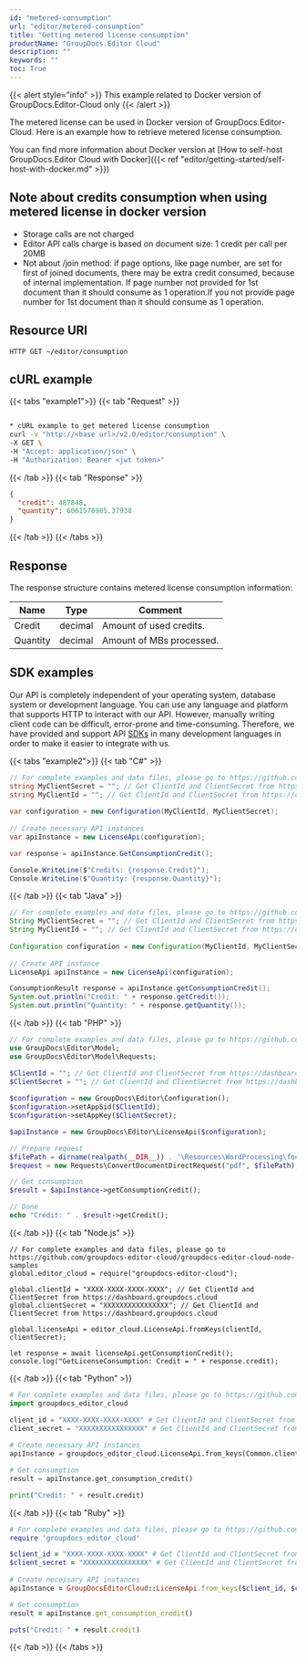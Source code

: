 ```yaml
---
id: "metered-consumption"
url: "editor/metered-consumption"
title: "Getting metered license consumption"
productName: "GroupDocs.Editor Cloud"
description: ""
keywords: ""
toc: True
---
```



{{< alert style="info" >}}
This example related to Docker version of GroupDocs.Editor-Cloud only
{{< /alert >}}

The metered license can be used in Docker version of GroupDocs.Editor-Cloud.
Here is an example how to retrieve metered license consumption.

You can find more information about Docker version at [How to self-host GroupDocs.Editor Cloud with Docker]({{< ref "editor/getting-started/self-host-with-docker.md" >}})

## Note about credits consumption when using metered license in docker version

+ Storage calls are not charged
+ Editor API calls charge is based on document size: 1 credit per call per 20MB
+ Not about /join method: if page options, like page number, are set for first of joined documents, there may be extra credit consumed, because of internal implementation. If page number not provided for 1st document than it should consume as 1 operation.If you not provide page number for 1st document than it should consume as 1 operation.

## Resource URI

```HTTP GET ~/editor/consumption```

## cURL example

{{< tabs "example1">}} {{< tab "Request" >}}

```bash

* cURL example to get metered license consumption
curl -v "http://<base url>/v2.0/editor/consumption" \
-X GET \
-H "Accept: application/json" \
-H "Authorization: Bearer <jwt token>"
```

{{< /tab >}} {{< tab "Response" >}}

```json
{
  "credit": 487848,
  "quantity": 6061570985.37938
}
```
{{< /tab >}} {{< /tabs >}}

## Response

The response structure contains metered license consumption information:

| Name | Type | Comment
|---|---|---
|Credit|decimal|Amount of used credits.
|Quantity|decimal|Amount of MBs processed.

## SDK examples

Our API is completely independent of your operating system, database system or development language. You can use any language and platform that supports HTTP to interact with our API. However, manually writing client code can be difficult, error-prone and time-consuming. Therefore, we have provided and support API [SDKs](https://github.com/groupdocs-editor-cloud) in many development languages in order to make it easier to integrate with us.

{{< tabs "example2">}} {{< tab "C#" >}}

```csharp
// For complete examples and data files, please go to https://github.com/groupdocs-editor-cloud/groupdocs-editor-cloud-dotnet-samples
string MyClientSecret = ""; // Get ClientId and ClientSecret from https://dashboard.groupdocs.cloud
string MyClientId = ""; // Get ClientId and ClientSecret from https://dashboard.groupdocs.cloud
  
var configuration = new Configuration(MyClientId, MyClientSecret);
  
// Create necessary API instances
var apiInstance = new LicenseApi(configuration);

var response = apiInstance.GetConsumptionCredit();

Console.WriteLine($"Credits: {response.Credit}");
Console.WriteLine($"Quantity: {response.Quantity}");
```

{{< /tab >}} {{< tab "Java" >}}

```java
// For complete examples and data files, please go to https://github.com/groupdocs-editor-cloud/groupdocs-editor-cloud-java-samples
String MyClientSecret = ""; // Get ClientId and ClientSecret from https://dashboard.groupdocs.cloud
String MyClientId = ""; // Get ClientId and ClientSecret from https://dashboard.groupdocs.cloud
  
Configuration configuration = new Configuration(MyClientId, MyClientSecret);
  
// Create API instance
LicenseApi apiInstance = new LicenseApi(configuration);

ConsumptionResult response = apiInstance.getConsumptionCredit();
System.out.println("Credit: " + response.getCredit());
System.out.println("Quantity: " + response.getQuantity());
```

{{< /tab >}} {{< tab "PHP" >}}

```php
// For complete examples and data files, please go to https://github.com/groupdocs-editor-cloud/groupdocs-editor-cloud-php-samples
use GroupDocs\Editor\Model;
use GroupDocs\Editor\Model\Requests;

$ClientId = ""; // Get ClientId and ClientSecret from https://dashboard.groupdocs.cloud
$ClientSecret = ""; // Get ClientId and ClientSecret from https://dashboard.groupdocs.cloud
  
$configuration = new GroupDocs\Editor\Configuration();
$configuration->setAppSid($ClientId);
$configuration->setAppKey($ClientSecret);

$apiInstance = new GroupDocs\Editor\LicenseApi($configuration);

// Prepare request
$filePath = dirname(realpath(__DIR__)) . '\Resources\WordProcessing\four-pages.docx';
$request = new Requests\ConvertDocumentDirectRequest("pdf", $filePath);

// Get consumption
$result = $apiInstance->getConsumptionCredit();

// Done
echo "Credit: " . $result->getCredit();
```

{{< /tab >}} {{< tab "Node.js" >}}

```node
// For complete examples and data files, please go to https://github.com/groupdocs-editor-cloud/groupdocs-editor-cloud-node-samples
global.editor_cloud = require("groupdocs-editor-cloud");

global.clientId = "XXXX-XXXX-XXXX-XXXX"; // Get ClientId and ClientSecret from https://dashboard.groupdocs.cloud
global.clientSecret = "XXXXXXXXXXXXXXXX"; // Get ClientId and ClientSecret from https://dashboard.groupdocs.cloud
  
global.licenseApi = editor_cloud.LicenseApi.fromKeys(clientId, clientSecret);

let response = await licenseApi.getConsumptionCredit();
console.log("GetLicenseConsumption: Credit = " + response.credit);
```

{{< /tab >}} {{< tab "Python" >}}

```python
# For complete examples and data files, please go to https://github.com/groupdocs-editor-cloud/groupdocs-editor-cloud-python-samples
import groupdocs_editor_cloud

client_id = "XXXX-XXXX-XXXX-XXXX" # Get ClientId and ClientSecret from https://dashboard.groupdocs.cloud
client_secret = "XXXXXXXXXXXXXXXX" # Get ClientId and ClientSecret from https://dashboard.groupdocs.cloud
  
# Create necessary API instances
apiInstance = groupdocs_editor_cloud.LicenseApi.from_keys(Common.client_id, Common.client_secret)

# Get consumption
result = apiInstance.get_consumption_credit()

print("Credit: " + result.credit)
```

{{< /tab >}} {{< tab "Ruby" >}}

```ruby
# For complete examples and data files, please go to https://github.com/groupdocs-editor-cloud/groupdocs-editor-cloud-ruby-samples
require 'groupdocs_editor_cloud'

$client_id = "XXXX-XXXX-XXXX-XXXX" # Get ClientId and ClientSecret from https://dashboard.groupdocs.cloud
$client_secret = "XXXXXXXXXXXXXXXX" # Get ClientId and ClientSecret from https://dashboard.groupdocs.cloud
  
# Create necessary API instances
apiInstance = GroupDocsEditorCloud::LicenseApi.from_keys($client_id, $client_secret)

# Get consumption
result = apiInstance.get_consumption_credit()

puts("Credit: " + result.credit)
```

{{< /tab >}} {{< /tabs >}}
